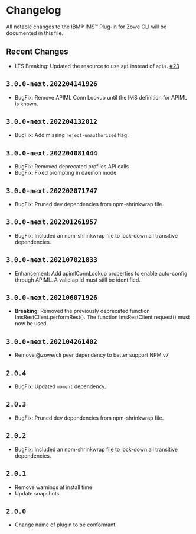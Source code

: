 # Changelog

All notable changes to the IBM® IMS™ Plug-in for Zowe CLI will be documented in this file.

## Recent Changes

- LTS Breaking: Updated the resource to use `api` instead of `apis`. [#23](https://github.com/zowe/zowe-cli-ims-plugin/issues/23)

## `3.0.0-next.202204141926`

- BugFix: Remove APIML Conn Lookup until the IMS definition for APIML is known.

## `3.0.0-next.202204132012`

- BugFix: Add missing `reject-unauthorized` flag.

## `3.0.0-next.202204081444`

- BugFix: Removed deprecated profiles API calls
- BugFix: Fixed prompting in daemon mode

## `3.0.0-next.202202071747`

- BugFix: Pruned dev dependencies from npm-shrinkwrap file.

## `3.0.0-next.202201261957`

- BugFix: Included an npm-shrinkwrap file to lock-down all transitive dependencies.

## `3.0.0-next.202107021833`

- Enhancement: Add apimlConnLookup properties to enable auto-config through APIML. A valid apiId must still be identified.

## `3.0.0-next.202106071926`

- **Breaking**: Removed the previously deprecated function ImsRestClient.performRest(). The function ImsRestClient.request() must now be used.

## `3.0.0-next.202104261402`

- Remove @zowe/cli peer dependency to better support NPM v7

## `2.0.4`

- BugFix: Updated `moment` dependency.

## `2.0.3`

- BugFix: Pruned dev dependencies from npm-shrinkwrap file.

## `2.0.2`

- BugFix: Included an npm-shrinkwrap file to lock-down all transitive dependencies.

## `2.0.1`

- Remove warnings at install time
- Update snapshots

## `2.0.0`

- Change name of plugin to be conformant